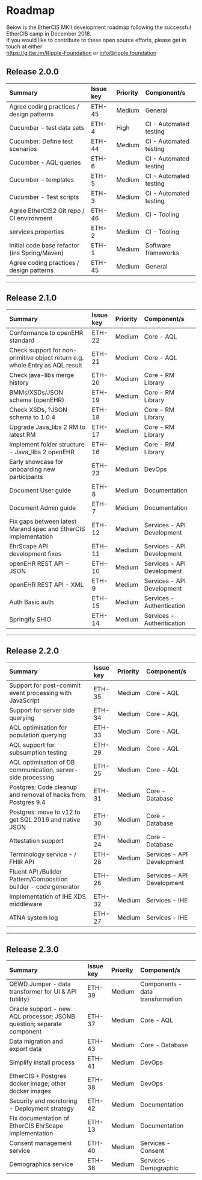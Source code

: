 # Roadmap

Below is the EtherCIS MKII development roadmap following the successful EtherCIS camp in December 2018.   
If you would like to contribute to these open source efforts, please get in touch at either  
https://gitter.im/Ripple-Foundation or info@ripple.foundation
  
##  Release 2.0.0   



| **Summary**                                                                 | **Issue key** | **Priority** | **Component/s** |  
|:----------------------------------------------------------------------------------------|:---------------|:----------|:---------------|        
| Agree coding practices / design patterns                                     | ETH-45        | Medium   | General                      | 
| Cucumber - test data sets                                                    | ETH-4         | High     | CI - Automated testing       | 
| Cucumber: Define test scenarios                                              | ETH-44        | Medium   | CI - Automated testing       | 
| Cucumber - AQL queries                                                       | ETH-6         | Medium   | CI - Automated testing       | 
| Cucumber - templates                                                         | ETH-5         | Medium   | CI - Automated testing       | 
| Cucumber - Test scripts                                                      | ETH-3         | Medium   | CI - Automated testing       | 
| Agree EtherCIS2 Git repo / CI environment                                    | ETH-46        | Medium   | CI - Tooling                 | 
| services.properties                                                          | ETH-2         | Medium   | CI - Tooling                 | 
| Initial code base refactor (ins Spring/Maven)                                | ETH-1         | Medium   | Software frameworks          | 
| Agree coding practices / design patterns                                     | ETH-45        | Medium   | General                      | 
___
##  Release 2.1.0

| **Summary**                                                                  | **Issue key** | **Priority** | **Component/s**| 
|:------------------------------------------------------------------------------|:---------------|:----------|:---------------|
| Conformance to openEHR standard                                              | ETH-22    | Medium   | Core - AQL                       | 
| Check support for non-primitive object return e.g. whole Entry as AQL result | ETH-21    | Medium   | Core - AQL                       | 
| Check java-libs merge history                                                | ETH-20    | Medium   | Core - RM Library                | 
| BMMs/XSDs/JSON schema (openEHR)                                              | ETH-19    | Medium   | Core - RM Library                | 
| Check XSDs, ?JSON schema to 1.0.4                                            | ETH-18    | Medium   | Core - RM Library                | 
| Upgrade Java_libs 2 RM to latest RM                                          | ETH-17    | Medium   | Core - RM Library                | 
| Implement folder structure - Java_libs 2 openEHR                             | ETH-16    | Medium   | Core - RM Library                | 
| Early showcase for onboarding new participants                               | ETH-23    | Medium   | DevOps                           | 
| Document User guide                                                          | ETH-8     | Medium   | Documentation                    | 
| Document Admin guide                                                         | ETH-7     | Medium   | Documentation                    | 
| Fix gaps between latest Marand spec and EtherCIS implementation              | ETH-12    | Medium   | Services - API Development       | 
| EhrScape API development fixes                                               | ETH-11    | Medium   | Services - API Development       | 
| openEHR REST API - JSON                                                      | ETH-10    | Medium   | Services - API Development       | 
| openEHR REST API  - XML                                                      | ETH-9     | Medium   | Services - API Development       | 
| Auth Basic auth                                                              | ETH-15    | Medium   | Services - Authentication        | 
| Springify SHIO                                                               | ETH-14    | Medium   | Services - Authentication        | 

___
##  Release 2.2.0

| **Summary**                                                                  | **Issue key** | **Priority** | **Component/s**|
|:------------------------------------------------------------------------------|:---------------|:----------|:---------------| 
| Support for post-commit event processing with JavaScript                     | ETH-35    | Medium   | Core - AQL                       | 
| Support for server side querying                                             | ETH-34    | Medium   | Core - AQL                       | 
| AQL optimisation for population querying                                     | ETH-33    | Medium   | Core - AQL                       | 
| AQL support for subsumption testing                                          | ETH-29    | Medium   | Core - AQL                       | 
| AQL optimisation of DB communication, server-side processing                 | ETH-25    | Medium   | Core - AQL                       | 
| Postgres: Code cleanup and removal of hacks from Postgres 9.4                | ETH-31    | Medium   | Core - Database                  | 
| Postgres: move to v12 to get SQL 2016 and native JSON                        | ETH-30    | Medium   | Core - Database                  | 
| Attestation support                                                          | ETH-24    | Medium   | Core - Database                  | 
| Terminology service - / FHIR API                                             | ETH-28    | Medium   | Services - API Development       | 
| Fluent API /Builder Pattern/Composition builder - code generator             | ETH-26    | Medium   | Services - API Development       | 
| Implementation of IHE XDS middleware                                         | ETH-32    | Medium   | Services - IHE                   | 
| ATNA system log                                                              | ETH-27    | Medium   | Services - IHE                   | 
___

##  Release 2.3.0


| **Summary**                                                                  | **Issue key** | **Priority** | **Component/s**      |
|:------------------------------------------------------------------------------|:-----------------|:----------|:---------------|
| QEWD Jumper - data transformer for UI & API (utility)                        | ETH-39    | Medium   | Components - data transformation | 
| Oracle support - new AQL processor; JSONB question; separate component       | ETH-37    | Medium   | Core - AQL                       | 
|  Data migration and export data                                              | ETH-43    | Medium   | Core - Database                  | 
| Simplify install process                                                     | ETH-41    | Medium   | DevOps                           | 
| EtherCIS + Postgres docker image; other docker images                        | ETH-38    | Medium   | DevOps                           | 
| Security and monitoring - Deployment strategy                                | ETH-42    | Medium   | Documentation                    | 
| Fix documentation of EtherCIS EhrScape implementation                        | ETH-13    | Medium   | Documentation                    | 
| Consent management service                                                   | ETH-40    | Medium   | Services - Consent               | 
| Demographics service                                                         | ETH-36    | Medium   | Services - Demographic           | 
